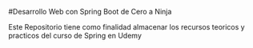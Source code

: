 #Desarrollo Web con Spring Boot de Cero a Ninja

Este Repositorio tiene como finalidad almacenar los recursos teoricos y practicos del curso de Spring en Udemy
